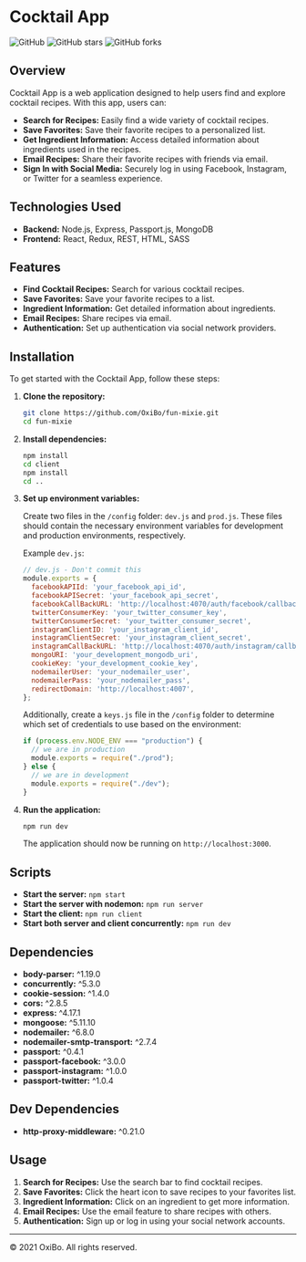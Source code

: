 # Cocktail App

![GitHub](https://img.shields.io/github/license/OxiBo/fun-mixie)
![GitHub stars](https://img.shields.io/github/stars/OxiBo/fun-mixie)
![GitHub forks](https://img.shields.io/github/forks/OxiBo/fun-mixie)

## Overview

Cocktail App is a web application designed to help users find and explore cocktail recipes. With this app, users can:

- **Search for Recipes:** Easily find a wide variety of cocktail recipes.
- **Save Favorites:** Save their favorite recipes to a personalized list.
- **Get Ingredient Information:** Access detailed information about ingredients used in the recipes.
- **Email Recipes:** Share their favorite recipes with friends via email.
- **Sign In with Social Media:** Securely log in using Facebook, Instagram, or Twitter for a seamless experience.

## Technologies Used

- **Backend:** Node.js, Express, Passport.js, MongoDB
- **Frontend:** React, Redux, REST, HTML, SASS

## Features

- **Find Cocktail Recipes:** Search for various cocktail recipes.
- **Save Favorites:** Save your favorite recipes to a list.
- **Ingredient Information:** Get detailed information about ingredients.
- **Email Recipes:** Share recipes via email.
- **Authentication:** Set up authentication via social network providers.

## Installation

To get started with the Cocktail App, follow these steps:

1. **Clone the repository:**

    ```sh
    git clone https://github.com/OxiBo/fun-mixie.git
    cd fun-mixie
    ```

2. **Install dependencies:**

    ```sh
    npm install 
    cd client
    npm install
    cd ..
    ```
    

3. **Set up environment variables:**

   Create two files in the `/config` folder: `dev.js` and `prod.js`. These files should contain the necessary environment variables for development and production environments, respectively.

    Example `dev.js`:
    ```js
    // dev.js - Don't commit this
    module.exports = {
      facebookAPIId: 'your_facebook_api_id',
      facebookAPISecret: 'your_facebook_api_secret',
      facebookCallBackURL: 'http://localhost:4070/auth/facebook/callback',
      twitterConsumerKey: 'your_twitter_consumer_key',
      twitterConsumerSecret: 'your_twitter_consumer_secret',
      instagramClientID: 'your_instagram_client_id',
      instagramClientSecret: 'your_instagram_client_secret',
      instagramCallBackURL: 'http://localhost:4070/auth/instagram/callback',
      mongoURI: 'your_development_mongodb_uri',
      cookieKey: 'your_development_cookie_key',
      nodemailerUser: 'your_nodemailer_user',
      nodemailerPass: 'your_nodemailer_pass',
      redirectDomain: 'http://localhost:4007',
    };
    ```

    Additionally, create a `keys.js` file in the `/config` folder to determine which set of credentials to use based on the environment:

    ```js
    if (process.env.NODE_ENV === "production") {
      // we are in production
      module.exports = require("./prod");
    } else {
      // we are in development
      module.exports = require("./dev");
    }
    ```

4. **Run the application:**

    ```sh
    npm run dev
    ```

    The application should now be running on `http://localhost:3000`.

## Scripts

- **Start the server:** `npm start`
- **Start the server with nodemon:** `npm run server`
- **Start the client:** `npm run client`
- **Start both server and client concurrently:** `npm run dev`

## Dependencies

- **body-parser:** ^1.19.0
- **concurrently:** ^5.3.0
- **cookie-session:** ^1.4.0
- **cors:** ^2.8.5
- **express:** ^4.17.1
- **mongoose:** ^5.11.10
- **nodemailer:** ^6.8.0
- **nodemailer-smtp-transport:** ^2.7.4
- **passport:** ^0.4.1
- **passport-facebook:** ^3.0.0
- **passport-instagram:** ^1.0.0
- **passport-twitter:** ^1.0.4

## Dev Dependencies

- **http-proxy-middleware:** ^0.21.0

## Usage

1. **Search for Recipes:** Use the search bar to find cocktail recipes.
2. **Save Favorites:** Click the heart icon to save recipes to your favorites list.
3. **Ingredient Information:** Click on an ingredient to get more information.
4. **Email Recipes:** Use the email feature to share recipes with others.
5. **Authentication:** Sign up or log in using your social network accounts.


---

© 2021 OxiBo. All rights reserved.
